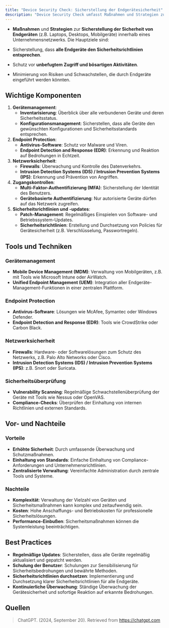 ```yaml
---
title: "Device Security Check: Sicherstellung der Endgerätesicherheit"
description: "Device Security Check umfasst Maßnahmen und Strategien zur Sicherstellung der Sicherheit von Endgeräten. Ziele sind Schutz vor unbefugtem Zugriff und Minimierung von Risiken. Komponenten sind Gerätemanagement, Endpoint Protection und Zugangskontrollen. Tools sind MDM, EDR und Firewalls. Best Practices sind regelmäßige Updates und Schulungen."
---
```


- **Maßnahmen** und **Strategien** zur **Sicherstellung der Sicherheit von Endgeräten** (z.B. Laptops, Desktops, Mobilgeräte) innerhalb eines Unternehmensnetzwerks. Die Hauptziele sind:

- Sicherstellung, dass **alle Endgeräte den Sicherheitsrichtlinien entsprechen**.
- Schutz vor **unbefugtem Zugriff und bösartigen Aktivitäten**.
- Minimierung von Risiken und Schwachstellen, die durch Endgeräte eingeführt werden könnten.

## Wichtige Komponenten
1. **Gerätemanagement**:
   - **Inventarisierung**: Überblick über alle verbundenen Geräte und deren Sicherheitsstatus.
   - **Konfigurationsmanagement**: Sicherstellen, dass alle Geräte den gewünschten Konfigurationen und Sicherheitsstandards entsprechen.
2. **Endpoint Protection**:
   - **Antivirus-Software**: Schutz vor Malware und Viren.
   - **Endpoint Detection and Response (EDR)**: Erkennung und Reaktion auf Bedrohungen in Echtzeit.
3. **Netzwerksicherheit**:
   - **Firewalls**: Überwachung und Kontrolle des Datenverkehrs.
   - **Intrusion Detection Systems (IDS) / Intrusion Prevention Systems (IPS)**: Erkennung und Prävention von Angriffen.
4. **Zugangskontrollen**:
   - **Multi-Faktor-Authentifizierung (MFA)**: Sicherstellung der Identität des Benutzers.
   - **Gerätebasierte Authentifizierung**: Nur autorisierte Geräte dürfen auf das Netzwerk zugreifen.
5. **Sicherheitsrichtlinien und -updates**:
   - **Patch-Management**: Regelmäßiges Einspielen von Software- und Betriebssystem-Updates.
   - **Sicherheitsrichtlinien**: Erstellung und Durchsetzung von Policies für Gerätesicherheit (z.B. Verschlüsselung, Passwortregeln).

## Tools und Techniken

### Gerätemanagement
- **Mobile Device Management (MDM)**: Verwaltung von Mobilgeräten, z.B. mit Tools wie Microsoft Intune oder AirWatch.
- **Unified Endpoint Management (UEM)**: Integration aller Endgeräte-Management-Funktionen in einer zentralen Plattform.

### Endpoint Protection
- **Antivirus-Software**: Lösungen wie McAfee, Symantec oder Windows Defender.
- **Endpoint Detection and Response (EDR)**: Tools wie CrowdStrike oder Carbon Black.

### Netzwerksicherheit
- **Firewalls**: Hardware- oder Softwarelösungen zum Schutz des Netzwerks, z.B. Palo Alto Networks oder Cisco.
- **Intrusion Detection Systems (IDS) / Intrusion Prevention Systems (IPS)**: z.B. Snort oder Suricata.

### Sicherheitsüberprüfung
- **Vulnerability Scanning**: Regelmäßige Schwachstellenüberprüfung der Geräte mit Tools wie Nessus oder OpenVAS.
- **Compliance-Checks**: Überprüfen der Einhaltung von internen Richtlinien und externen Standards.

## Vor- und Nachteile

### Vorteile

- **Erhöhte Sicherheit**: Durch umfassende Überwachung und Schutzmaßnahmen.
- **Einhaltung von Standards**: Einfache Einhaltung von Compliance-Anforderungen und Unternehmensrichtlinien.
- **Zentralisierte Verwaltung**: Vereinfachte Administration durch zentrale Tools und Systeme.

### Nachteile

- **Komplexität**: Verwaltung der Vielzahl von Geräten und Sicherheitsmaßnahmen kann komplex und zeitaufwendig sein.
- **Kosten**: Hohe Anschaffungs- und Betriebskosten für professionelle Sicherheitslösungen.
- **Performance-Einbußen**: Sicherheitsmaßnahmen können die Systemleistung beeinträchtigen.

## Best Practices

- **Regelmäßige Updates**: Sicherstellen, dass alle Geräte regelmäßig aktualisiert und gepatcht werden.
- **Schulung der Benutzer**: Schulungen zur Sensibilisierung für Sicherheitsbedrohungen und bewährte Methoden.
- **Sicherheitsrichtlinien durchsetzen**: Implementierung und Durchsetzung klarer Sicherheitsrichtlinien für alle Endgeräte.
- **Kontinuierliche Überwachung**: Ständige Überwachung der Gerätesicherheit und sofortige Reaktion auf erkannte Bedrohungen.

## Quellen

> ChatGPT. (2024, September 20). Retrieved from https://chatgpt.com
